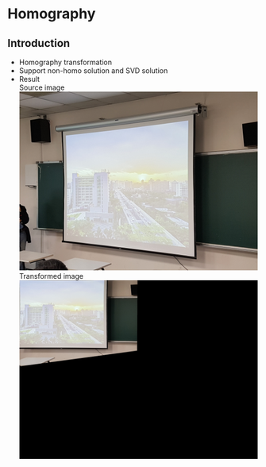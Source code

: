 # Homography
## Introduction
* Homography transformation
* Support non-homo solution and SVD solution
* Result  
Source image
![image](https://github.com/shibarain666/Homography/blob/main/sample_imgs/src_img.jpg)
Transformed image  
![image](https://github.com/shibarain666/Homography/blob/main/sample_imgs/Transformed_img.jpg)
